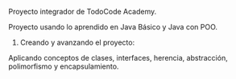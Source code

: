 Proyecto integrador de TodoCode Academy.

Proyecto usando lo aprendido en Java Básico y Java con POO.

1) Creando y avanzando el proyecto:

Aplicando conceptos de clases, interfaces, herencia, abstracción, polimorfismo y encapsulamiento.

